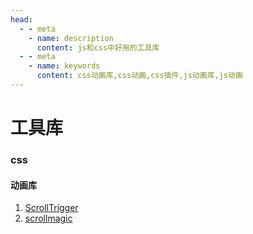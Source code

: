 ```yaml
---
head:
  - - meta
    - name: description
      content: js和css中好用的工具库
  - - meta
    - name: keywords
      content: css动画库,css动画,css插件,js动画库,js动画
---
```


# 工具库

### css
#### 动画库
1. [ScrollTrigger](https://gsap.com/docs/v3/Plugins/ScrollTrigger/?page=1)
2. [scrollmagic](https://scrollmagic.io/)